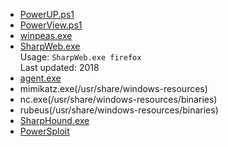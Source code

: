 - [PowerUP.ps1](https://raw.githubusercontent.com/PowerShellMafia/PowerSploit/refs/heads/master/Privesc/PowerUp.ps1)
- [PowerView.ps1](https://github.com/PowerShellMafia/PowerSploit/tree/master/Recon)
- [winpeas.exe](https://github.com/peass-ng/PEASS-ng/releases)
- [SharpWeb.exe](https://github.com/djhohnstein/SharpWeb)  
  Usage: `SharpWeb.exe firefox`  
  Last updated: 2018
- [agent.exe](https://github.com/nicocha30/ligolo-ng/releases)
- mimikatz.exe(/usr/share/windows-resources)
- nc.exe(/usr/share/windows-resources/binaries)
- rubeus(/usr/share/windows-resources/binaries)
- [SharpHound.exe](https://github.com/SpecterOps/SharpHound/releases)
- [PowerSploit](https://github.com/PowerShellMafia/PowerSploit.git)
